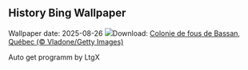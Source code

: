 ## History Bing Wallpaper
Wallpaper date: 2025-08-26
![](https://www.bing.com/th?id=OHR.Gannets_FR-CA0668588396_UHD.jpg&w=1000)Download: [Colonie de fous de Bassan, Québec (© Vladone/Getty Images)](https://www.bing.com/th?id=OHR.Gannets_FR-CA0668588396_UHD.jpg)

Auto get programm by LtgX
